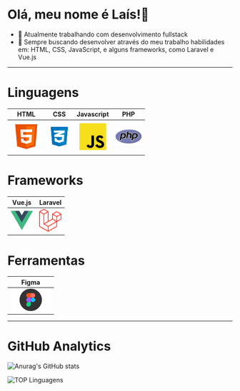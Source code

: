 Olá, meu nome é Laís!👋
=============================

- 🔭 Atualmente trabalhando com desenvolvimento fullstack 
- 🌱 Sempre buscando desenvolver através do meu trabalho habilidades em: HTML, CSS, JavaScript, e alguns frameworks, como Laravel e Vue.js 

 ____________________________________________

# Linguagens 
| HTML |  CSS  | Javascript| PHP 
|  :--:  |  :--: |  :--: |:--: 
|<img src="images/html_5-512.png" width="70">|<img src="images/logo-css-3-768.png" width="50">|<img src="images/js-img.png" width="60">|<img src="images/php-img.png" width="60"> | 
# Frameworks
| Vue.js | Laravel |
| :--: |  :--: |
| <img src="images/vuejs-img.png" width="50">|<img src="images/laravel-img.png" width="50"> |
# Ferramentas 
| Figma |
|  :--:  |
|<img src="images/figma-img.png" width="90">| 

_______________________________________


# GitHub Analytics
![Anurag's GitHub stats](https://github-readme-stats.vercel.app/api?username=LaisGalvao&show_icons=true&theme=synthwave)

![TOP Linguagens](https://github-readme-stats.vercel.app/api/top-langs/?username=LaisGalvao&layout=compact&theme=synthwave)  
